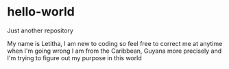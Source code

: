 # hello-world
Just another repository 
 
My name is Letitha, I am new to coding so feel free to correct me at anytime when I'm going wrong 
I am from the Caribbean, Guyana more precisely and I'm trying to figure out my purpose in this world  
